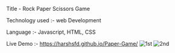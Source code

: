 Title - Rock Paper Scissors Game

Technology used :- web Development


Language :- Javascript, HTML, CSS


Live Demo :- https://harshsfd.github.io/Paper-Game/
![1st](https://github.com/Harshsfd/Paper-Game/assets/89222581/d2986310-5c08-455a-a530-67c3a1b82143)
![2nd](https://github.com/Harshsfd/Paper-Game/assets/89222581/3cf5ac57-7742-4184-a607-ad1ec09e5e29)

